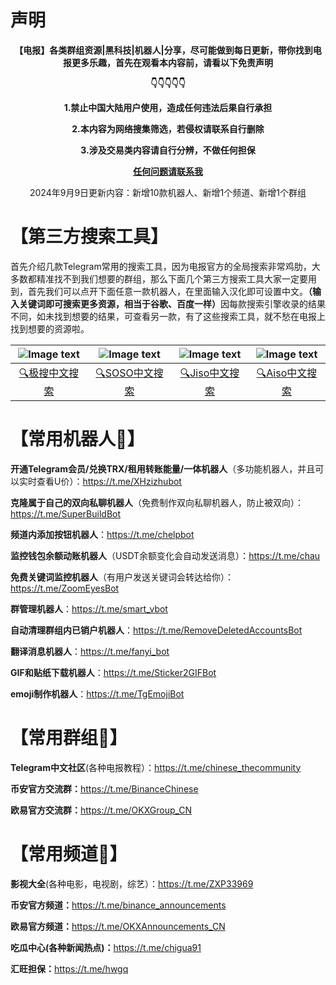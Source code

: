 # 声明
<p align="center"><b>【电报】各类群组资源|黑科技|机器人|分享，尽可能做到每日更新，带你找到电报更多乐趣，首先在观看本内容前，请看以下免责声明</b></p>

<p align="center"><b>👇👇👇👇👇</b></p>

<p align="center"><b>1.禁止中国大陆用户使用，造成任何违法后果自行承担</b></p>

<p align="center"><b>2.本内容为网络搜集筛选，若侵权请联系自行删除</b></p>

<p align="center"><b>3.涉及交易类内容请自行分辨，不做任何担保</b></p>

<p align="center"><b><a href="https://t.me/XHchtBot">任何问题请联系我</a></b></p>

<p align="center">2024年9月9日更新内容：新增10款机器人、新增1个频道、新增1个群组</p>

# 【第三方搜索工具】

首先介绍几款Telegram常用的搜索工具，因为电报官方的全局搜索非常鸡肋，大多数都精准找不到我们想要的群组，那么下面几个第三方搜索工具大家一定要用到，首先我们可以点开下面任意一款机器人，在里面输入汉化即可设置中文。<b>（输入关键词即可搜索更多资源，相当于谷歌、百度一样）</b>因每款搜索引擎收录的结果不同，如未找到想要的结果，可查看另一款，有了这些搜索工具，就不愁在电报上找到想要的资源啦。

| ![Image text](https://github.com/XHooki/Telegram-/blob/44102e92f1091da7444b6c4252f15f9ad509d0ef/%E6%96%87%E4%BB%B6/%E6%9E%81%E6%90%9Cpicture.jpg) | ![Image text](https://github.com/XHooki/Telegram-/blob/main/%E6%96%87%E4%BB%B6/SOSO%E5%9B%BE%E7%89%87.png) | ![Image text](https://github.com/XHooki/Telegram-/blob/main/%E6%96%87%E4%BB%B6/Jiso.jpg) | ![Image text](https://github.com/XHooki/Telegram-/blob/main/%E6%96%87%E4%BB%B6/aiso.jpg) |
| :---: | :---:| :---: | :---: |
| <a href="https://t.me/jisou?start=a_6400021671">🔍极搜中文搜索</a> | <a href="https://t.me/soso?start=a_6400021671">🔍SOSO中文搜索</a> | <a href="https://t.me/jiso?start=a_6400021671">🔍Jiso中文搜索</a> | <a href="https://t.me/jisowuyan">🔍Aiso中文搜索</a>

# 【常用机器人🤖】

<b>开通Telegram会员/兑换TRX/租用转账能量/一体机器人</b>（多功能机器人，并且可以实时查看U价）：https://t.me/XHzizhubot

<b>克隆属于自己的双向私聊机器人</b>（免费制作双向私聊机器人，防止被双向）：https://t.me/SuperBuildBot

<b>频道内添加按钮机器人</b>：https://t.me/chelpbot

<b>监控钱包余额动账机器人</b>（USDT余额变化会自动发送消息）：https://t.me/chau

<b>免费关键词监控机器人</b>（有用户发送关键词会转达给你）：https://t.me/ZoomEyesBot

<b>群管理机器人</b>：https://t.me/smart_vbot

<b>自动清理群组内已销户机器人</b>：https://t.me/RemoveDeletedAccountsBot

<b>翻译消息机器人</b>：https://t.me/fanyi_bot

<b>GIF和贴纸下载机器人</b>：https://t.me/Sticker2GIFBot

<b>emoji制作机器人</b>：https://t.me/TgEmojiBot

# 【常用群组👥】

<b>Telegram中文社区</b>(各种电报教程）：https://t.me/chinese_thecommunity

<b>币安官方交流群：</b>https://t.me/BinanceChinese

<b>欧易官方交流群：</b>https://t.me/OKXGroup_CN

# 【常用频道📢】

<b>影视大全</b>(各种电影，电视剧，综艺）：https://t.me/ZXP33969

<b>币安官方频道：</b>https://t.me/binance_announcements

<b>欧易官方频道：</b>https://t.me/OKXAnnouncements_CN

<b>吃瓜中心(各种新闻热点)：</b>https://t.me/chigua91

<b>汇旺担保：</b>https://t.me/hwgq
